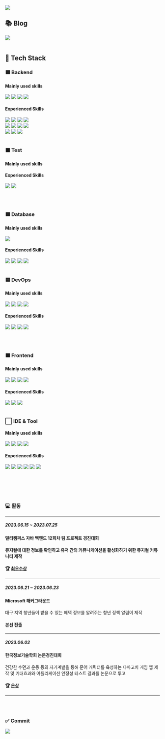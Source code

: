 <div>
  <img src="https://capsule-render.vercel.app/api?type=Waving&color=gradient&&height=180&fontsize=16&text=ChanYeongJung&theme=transparent&animation=fadeIn">

  <h2>📚 Blog </h3>
  <a href="https://bbogle2.tistory.com" target="_blank">
    <img src="https://img.shields.io/badge/Tistory-E74C3C?style=flat&logo=tistory&logoColor=FFFFFF" >
  </a>
  <br><br>

  <h2>🌈 Tech Stack </h2>
  
  <h3>🟩 Backend</h3>
  <h4>Mainly used skills</h4>
  <div>
    <img src="https://img.shields.io/badge/JAVA-blue?style=flat&logoColor=FFFFFF">
    <img src="https://img.shields.io/badge/JPA-navy?style=flat&logoColor=FFFFFF">
    <img src="https://img.shields.io/badge/Spring Boot-6DB33F?style= for-the-badge&logo=springboot&logoColor=FFFFFF"/>
    <img src="https://img.shields.io/badge/Gradle-02303A?style=flat&logo=gradle&logoColor=FFFFFF">
  </div>
  
  <h4>Experienced Skills</h4>
  <div>
    <img src="https://img.shields.io/badge/Spring-6DB33F?style= for-the-badge&logo=spring&logoColor=FFFFFF"/>
    <img src="https://img.shields.io/badge/JSP-900028?style=flat&logoColor=FFFFFF">
    <img src="https://img.shields.io/badge/MyBatis-333333?style=flat&logo=MyBatis&logoColor=FFFFFF">
    <img src="https://img.shields.io/badge/Maven-C71A36?style=flat&logo=apachemaven&logoColor=FFFFFF">
  </div>
  <div>
    <img src="https://img.shields.io/badge/Node.js-5FA04E?style=flat&logo=Node.js&logoColor=FFFFFF">
    <img src="https://img.shields.io/badge/express-000000?style=flat&logo=express&logoColor=FFFFFF">
    <img src="https://img.shields.io/badge/C%23-512BD4?style=flat&&logoColor=white"/>
    <img src="https://img.shields.io/badge/.Net-512BD4?style=flat&logo=.net&logoColor=white"/>
  </div>
  <div>
    <img src="https://img.shields.io/badge/python-3776AB?style=flat&logo=python&logoColor=white"/>
    <img src="https://img.shields.io/badge/C-A8B9CC?style=flat&logo=c&logoColor=white"/>
    <img src="https://img.shields.io/badge/Kotlin-7F52FF?style=flat&logo=kotlin&logoColor=white"/>
  </div>

  <br/>
  
  <h3>⬛ Test</h3>
  <h4>Mainly used skills</h4>
  
  <h4>Experienced Skills</h4>
  <img src="https://img.shields.io/badge/JUnit5-25A162?style=flat&logo=junit5&logoColor=FFFFFF">
  <img src="https://img.shields.io/badge/Apache_JMeter-D22128?style=flat&logo=apachejmeter&logoColor=FFFFFF">
  
  <br/><br/>
  
  <h3>🟥 Database</h3>
  <h4>Mainly used skills</h4>
  <img src="https://img.shields.io/badge/MySQL-4479A1?style=flat&logo=mysql&logoColor=FFFFFF"/>
  <h4>Experienced Skills</h4>
  <img src="https://img.shields.io/badge/Oracle-F80000?style=flat&logo=oracle&logoColor=FFFFFF"/>
  <img src="https://img.shields.io/badge/PostgreSQL-4169E1?style=flat&logo=postgresql&logoColor=FFFFFF"/>
  <img src="https://img.shields.io/badge/mongodb-47A248?style=flat&logo=mongodb&logoColor=white"/>    
  <img src="https://img.shields.io/badge/Redis-FF4438?style=flat&logo=redis&logoColor=FFFFFF"/>
  <br><br>
  
  <h3>🟨 DevOps</h3>
  <h4>Mainly used skills</h4>
  <img src="https://img.shields.io/badge/docker-2496ED?style= for-the-badge&logo=docker&logoColor=FFFFFF"/>
  <img src="https://img.shields.io/badge/Jenkins-D24939?style= for-the-badge&logo=jenkins&logoColor=FFFFFF"/>
  <img src="https://img.shields.io/badge/Linux-FCC624?style= for-the-badge&logo=linux&logoColor=FFFFFF"/>
  <img src="https://img.shields.io/badge/AWS-FF9900?style= for-the-badge&logo=amazonaws&logoColor=FFFFFF"/>
    
  <h4>Experienced Skills</h4>
  <img src="https://img.shields.io/badge/Github_Actions-2088FF?style=flat&logo=githubactions&logoColor=FFFFFF">
  <img src="https://img.shields.io/badge/Kubernetes-326CE5?style=flat&logo=Kubernetes&logoColor=FFFFFF"/>  
  <img src="https://img.shields.io/badge/Oracle_Cloud-F80000?style=flat&logo=oracle&logoColor=FFFFFF"/>
  <img src="https://img.shields.io/badge/Ansible-EE0000?style=flat&logo=ansible&logoColor=FFFFFF"/>

  <br><br>
  
  <h3>🟧 Frontend</h3>
  <h4>Mainly used skills</h4>
  <img src="https://img.shields.io/badge/HTML5-E34F26?style=flat&logo=HTML5&logoColor=white"/>
  <img src="https://img.shields.io/badge/CSS3-1572B6?style=flat&logo=CSS3&logoColor=white"/>
  <img src="https://img.shields.io/badge/JavaScript-F7DF1E?style=flat&logo=JavaScript&logoColor=white"/>
  <img src="https://img.shields.io/badge/jQuery-0769AD?style=flat&logo=jQuery&logoColor=white"/>
  
  <h4>Experienced Skills</h4>
  <img src="https://img.shields.io/badge/Vue.js-4FC08D?style=flat&logo=vue.js&logoColor=white">
  <img src="https://img.shields.io/badge/Dart-0175C2?style=flat&logo=dart&logoColor=white">
  <img src="https://img.shields.io/badge/Flutter-02569B?style=flat&logo=flutter&logoColor=white">
  <br><br>

  <h3>⬜ IDE & Tool</h3> 
  <h4>Mainly used skills</h4>
  <img src="https://img.shields.io/badge/intelliJ-512BD4?style=flat&logo=intellijidea&logoColor=white">
  <img src="https://img.shields.io/badge/VSCode-007ACC?style=flat&logo=visualstudiocode&logoColor=white">
  <img src="https://img.shields.io/badge/github-181717?style=flat&logo=github&logoColor=white">
  <img src="https://img.shields.io/badge/gitkraken-179287?style=flat&logo=gitkraken&logoColor=white">
  
  <h4>Experienced Skills</h4>
  <img src="https://img.shields.io/badge/sourcetree-0052CC?style=flat&logo=sourcetree&logoColor=white">
  <img src="https://img.shields.io/badge/draw.io-F08705?style=flat&logo=diagrams.net&logoColor=white"/>
  <img src="https://img.shields.io/badge/ERD cloud-4D2B1A?style=flat&logoColor=FFFFFF">
  <img src="https://img.shields.io/badge/figma-F24E1E?style=flat&logo=figma&logoColor=white"/>
  <img src="https://img.shields.io/badge/notion-000000?style=flat&logo=notion&logoColor=white"/>
  <img src="https://img.shields.io/badge/slack-4A154B?style=flat&logo=slack&logoColor=white"/>

  <br><br><br><br>

  <h3>💻 활동</h3>
  <hr>
  <div>
      <div>
          <h5>2023.06.15 ~ 2023.07.25</h5>
          <h4>멀티캠퍼스 자바 백엔드 12회차 팀 프로젝트 경진대회<h4>
          <p> 뮤지컬에 대한 정보를 확인하고 유저 간의 커뮤니케이션을 활성화하기 위한 뮤지컬 커뮤니티 제작 <p>
          <h4>🏆 <a href="https://github.com/jchyng/Weiver#-%EC%88%98%EC%83%81%EB%82%B4%EC%97%AD" target="_blank">최우수상</a></h4>
      </div>
      <hr>
      <div>
          <h5>2023.06.21 ~ 2023.06.23</h5>
          <h4>Microsoft 해커그라운드</h4>
          <p>대구 지역 청년들이 받을 수 있는 혜택 정보를 알려주는 청년 정책 알림이 제작</p>
          <h4>본선 진출</h4>
      </div>
      <hr>
      <div>
          <h5>2023.06.02</strong><h5>
          <h4>한국정보기술학회 논문경진대회</h4>
          <p>건강한 수면과 운동 등의 자기계발을 통해 문어 캐릭터를 육성하는 다마고치 게임 앱 제작 및 기대효과와 어플리케이션 안정성 테스트 결과를 논문으로 투고</p>
          <h4>🏆 <a href="https://github.com/jchyng/OctoDream-back/blob/main/%EB%85%BC%EB%AC%B8%20%EC%88%98%EC%83%81%EC%9E%90%EB%A3%8C.pdf" target="_blank">은상</a></h4>
      </div>
      <hr>
  </div>

  <br><br>
  <h3>✅ Commit</h3>
  <img src="https://github-readme-stats.vercel.app/api?username=jchyng&show_icons=true&theme=transparent">
</div>

